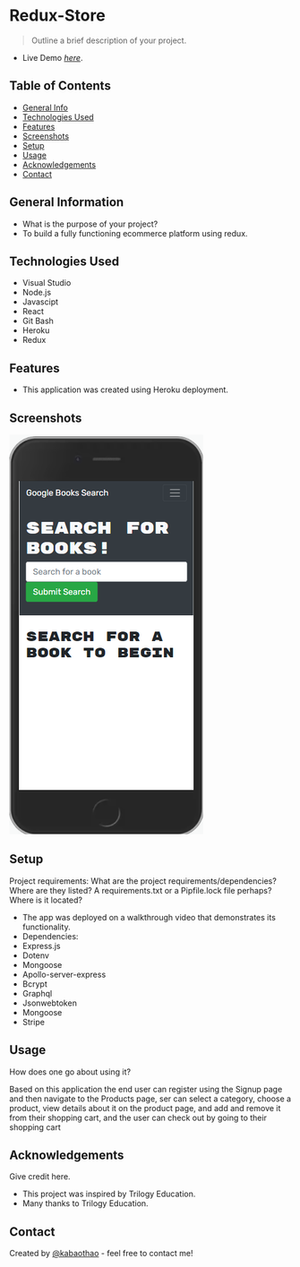# Redux-Store

> Outline a brief description of your project.
- Live Demo [_here_](https://booksearchengine-app.herokuapp.com/). 


> <!-- If you have the project hosted somewhere, include the link here. -->

## Table of Contents

- [General Info](#general-information)
- [Technologies Used](#technologies-used)
- [Features](#features)
- [Screenshots](#screenshots)
- [Setup](#setup)
- [Usage](#usage)
- [Acknowledgements](#acknowledgements)
- [Contact](#contact)
<!-- * [License](#license) -->

## General Information

- What is the purpose of your project?
- To build a fully functioning ecommerce platform using redux.

<!-- You don't have to answer all the questions - just the ones relevant to your project. -->

## Technologies Used

- Visual Studio
- Node.js
- Javascipt
- React
- Git Bash
- Heroku
- Redux

## Features

- This application was created using Heroku deployment. 


## Screenshots

![Example screenshot](https://github.com/kabaothao/Book-Search-Engine/blob/main/assets/imageone.PNG)

<!-- If you have screenshots you'd like to share, include them here. -->

## Setup

Project requirements:
What are the project requirements/dependencies? Where are they listed? A requirements.txt or a Pipfile.lock file perhaps? Where is it located?

- The app was deployed on a walkthrough video that demonstrates its functionality.
- Dependencies:
- Express.js
- Dotenv
- Mongoose
- Apollo-server-express
- Bcrypt
- Graphql
- Jsonwebtoken
- Mongoose
- Stripe


## Usage

How does one go about using it?

Based on this application the end user can register using the Signup page and then navigate to the Products page, ser can select a category, choose a product, view details about it on the product page, and add and remove it from their shopping cart, and the user can check out by going to their shopping cart


## Acknowledgements

Give credit here.

- This project was inspired by Trilogy Education.
- Many thanks to Trilogy Education.

## Contact

Created by [@kabaothao](https://github.com/kabaothao) - feel free to contact me!

<!-- Optional -->
<!-- ## License -->
<!-- This project is open source and available under the [... License](). -->

<!-- You don't have to include all sections - just the one's relevant to your project -->
